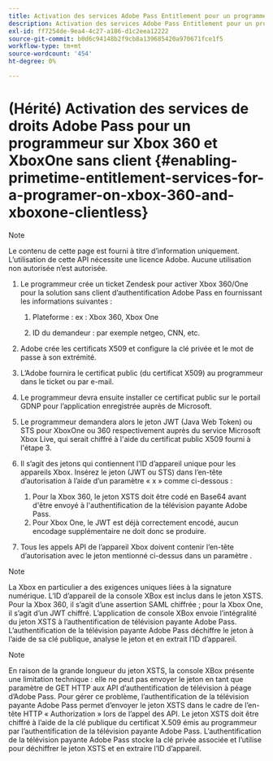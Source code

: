 ```yaml
---
title: Activation des services Adobe Pass Entitlement pour un programmeur sur Xbox 360 et XboxOne sans client
description: Activation des services Adobe Pass Entitlement pour un programmeur sur Xbox 360 et XboxOne sans client
exl-id: ff7254de-9ea4-4c27-a186-d1c2eea12222
source-git-commit: b0d6c94148b2f9cb8a139685420a970671fce1f5
workflow-type: tm+mt
source-wordcount: '454'
ht-degree: 0%

---
```


# (Hérité) Activation des services de droits Adobe Pass pour un programmeur sur Xbox 360 et XboxOne sans client {#enabling-primetime-entitlement-services-for-a-programer-on-xbox-360-and-xboxone-clientless}

>[!NOTE]
>
>Le contenu de cette page est fourni à titre d’information uniquement. L’utilisation de cette API nécessite une licence Adobe. Aucune utilisation non autorisée n’est autorisée.




1. Le programmeur crée un ticket Zendesk pour activer Xbox 360/One pour la solution sans client d’authentification Adobe Pass en fournissant les informations suivantes :

   1. Plateforme : ex : Xbox 360, Xbox One

   1. ID du demandeur : par exemple netgeo, CNN, etc.

1. Adobe crée les certificats X509 et configure la clé privée et le mot de passe à son extrémité.

1. L’Adobe fournira le certificat public (du certificat X509) au programmeur dans le ticket ou par e-mail.

1. Le programmeur devra ensuite installer ce certificat public sur le portail GDNP pour l’application enregistrée auprès de Microsoft.

1. Le programmeur demandera alors le jeton JWT (Java Web Token) ou STS pour XboxOne ou 360 respectivement auprès du service Microsoft Xbox Live, qui serait chiffré à l&#39;aide du certificat public X509 fourni à l&#39;étape 3.

1. Il s’agit des jetons qui contiennent l’ID d’appareil unique pour les appareils Xbox. Insérez le jeton (JWT ou STS) dans l’en-tête d’autorisation à l’aide d’un paramètre « x » comme ci-dessous :

   1. Pour la Xbox 360, le jeton XSTS doit être codé en Base64 avant d&#39;être envoyé à l&#39;authentification de la télévision payante Adobe Pass.
   1. Pour Xbox One, le JWT est déjà correctement encodé, aucun encodage supplémentaire ne doit donc se produire.

1. Tous les appels API de l’appareil Xbox doivent contenir l’en-tête d’autorisation avec le jeton mentionné ci-dessus dans un paramètre .



>[!NOTE]
>
>La Xbox en particulier a des exigences uniques liées à la signature numérique. L’ID d’appareil de la console XBox est inclus dans le jeton XSTS.  Pour la Xbox 360, il s’agit d’une assertion SAML chiffrée ; pour la Xbox One, il s’agit d’un JWT chiffré. L’application de console XBox envoie l’intégralité du jeton XSTS à l’authentification de télévision payante Adobe Pass. L’authentification de la télévision payante Adobe Pass déchiffre le jeton à l’aide de sa clé publique, analyse le jeton et en extrait l’ID d’appareil.

>[!NOTE]
>
>En raison de la grande longueur du jeton XSTS, la console XBox présente une limitation technique : elle ne peut pas envoyer le jeton en tant que paramètre de GET HTTP aux API d’authentification de télévision à péage d’Adobe Pass. Pour gérer ce problème, l’authentification de la télévision payante Adobe Pass permet d’envoyer le jeton XSTS dans le cadre de l’en-tête HTTP « Authorization » lors de l’appel des API. Le jeton XSTS doit être chiffré à l’aide de la clé publique du certificat X.509 émis au programmeur par l’authentification de la télévision payante Adobe Pass. L’authentification de la télévision payante Adobe Pass stocke la clé privée associée et l’utilise pour déchiffrer le jeton XSTS et en extraire l’ID d’appareil.
